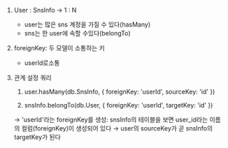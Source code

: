 1. User : SnsInfo → 1 : N
    - user는 많은 sns 계정을 가질 수 있다(hasMany)
    - sns는 한 user에 속할 수있다(belongTo) 

2. foreignKey: 두 모델이 소통하는 키 
    - userId로소통 

3. 관계 설정 쿼리 
    1. user.hasMany(db.SnsInfo, { foreignKey: 'userId', sourceKey: 'id' })

    2. snsInfo.belongTo(db.User, { foreignKey: 'userId', targetKey: 'id' })

    → 'userId'라는 foreignKey를 생성: snsInfo의 테이블을 보면 user_id라는 이름의 컬럼(foreignKey)이 생성되어 있다 
    → user의 sourceKey가 곧 snsInfo의 targetKey가 된다 
